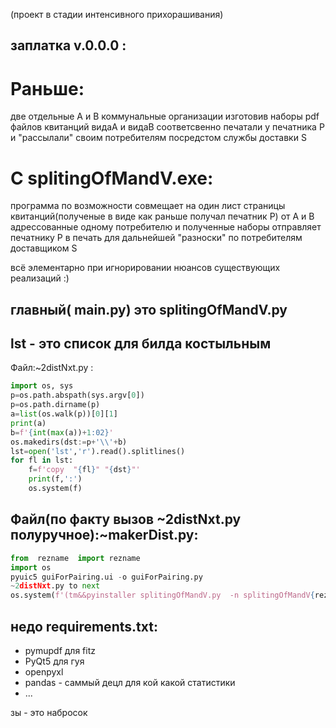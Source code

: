 (проект в стадии интенсивного прихорашивания)

заплатка v.0.0.0 : 
------------------


# Раньше: 
 две отдельные A и B коммунальные организации изготовив наборы pdf файлов квитанций видаА и видаB соответсвенно  печатали у печатника P и "рассылали" своим потребителям посредстом службы доставки S

# С splitingOfMandV.exe:
 программа  по возможности совмещает на один лист страницы квитанций(полученые в виде как раньше получал печатник P) от A и B адрессованные одному потребителю и полученные наборы отправляет печатнику P в печать для  дальнейшей "разноски" по потребителям доставщиком S

всё элементарно при игнорировании нюансов существующих реализаций :)


главный( main.py) это splitingOfMandV.py
------------------


lst - это список для билда  костыльным
------------------------------------------------------
Файл:~2distNxt.py :
```python
import os, sys
p=os.path.abspath(sys.argv[0])
p=os.path.dirname(p)
a=list(os.walk(p))[0][1]
print(a)
b=f'{int(max(a))+1:02}'
os.makedirs(dst:=p+'\\'+b)
lst=open('lst','r').read().splitlines()
for fl in lst:
	f=f'copy  "{fl}" "{dst}"'
	print(f,':')
	os.system(f)
```

Файл(по факту вызов ~2distNxt.py полуручное):~makerDist.py:
------------------------------------------------------
```python
from  rezname  import rezname
import os
pyuic5 guiForPairing.ui -o guiForPairing.py
~2distNxt.py to next
os.system(f'(tm&&pyinstaller splitingOfMandV.py  -n splitingOfMandV{rezname()} -c -F -i logo.ico&&tm)>o{rezname()}')
```


недо requirements.txt: 
------------------------------------------------------
 * pymupdf для fitz
 * PyQt5 для гуя 
 * openpyxl
 * pandas - саммый децл для кой какой статистики
 * ...
 
зы  - это набросок
